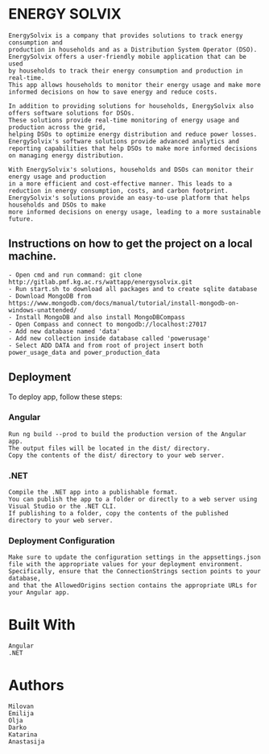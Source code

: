 # ENERGY SOLVIX

    EnergySolvix is a company that provides solutions to track energy consumption and 
    production in households and as a Distribution System Operator (DSO). 
    EnergySolvix offers a user-friendly mobile application that can be used 
    by households to track their energy consumption and production in real-time. 
    This app allows households to monitor their energy usage and make more informed decisions on how to save energy and reduce costs.

    In addition to providing solutions for households, EnergySolvix also offers software solutions for DSOs. 
    These solutions provide real-time monitoring of energy usage and production across the grid, 
    helping DSOs to optimize energy distribution and reduce power losses. 
    EnergySolvix's software solutions provide advanced analytics and reporting capabilities that help DSOs to make more informed decisions on managing energy distribution.

    With EnergySolvix's solutions, households and DSOs can monitor their energy usage and production 
    in a more efficient and cost-effective manner. This leads to a reduction in energy consumption, costs, and carbon footprint.
    EnergySolvix's solutions provide an easy-to-use platform that helps households and DSOs to make
    more informed decisions on energy usage, leading to a more sustainable future.

## Instructions on how to get the project on a local machine.

    - Open cmd and run command: git clone http://gitlab.pmf.kg.ac.rs/wattapp/energysolvix.git
    - Run start.sh to download all packages and to create sqlite database
    - Download MongoDB from https://www.mongodb.com/docs/manual/tutorial/install-mongodb-on-windows-unattended/
    - Install MongoDB and also install MongoDBCompass
    - Open Compass and connect to mongodb://localhost:27017
    - Add new database named 'data'
    - Add new collection inside database called 'powerusage'
    - Select ADD DATA and from root of project insert both power_usage_data and power_production_data

## Deployment

To deploy app, follow these steps:
### Angular

    Run ng build --prod to build the production version of the Angular app.
    The output files will be located in the dist/ directory.
    Copy the contents of the dist/ directory to your web server.

### .NET

    Compile the .NET app into a publishable format.
    You can publish the app to a folder or directly to a web server using Visual Studio or the .NET CLI.
    If publishing to a folder, copy the contents of the published directory to your web server.

### Deployment Configuration

    Make sure to update the configuration settings in the appsettings.json 
    file with the appropriate values for your deployment environment. 
    Specifically, ensure that the ConnectionStrings section points to your database, 
    and that the AllowedOrigins section contains the appropriate URLs for your Angular app.


# Built With

    Angular
    .NET

# Authors

    Milovan
    Emilija
    Olja
    Darko
    Katarina
    Anastasija